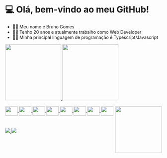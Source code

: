 <h1> 💻 Olá, bem-vindo ao meu GitHub! </h1>

<div>
  <ul>
    <li> 🐱‍👤 Meu nome é Bruno Gomes </li>
    <li> 🐱‍👤 Tenho 20 anos e atualmente trabalho como Web Developer </li>
    <li> 🐱‍👤 Minha principal linguagem de programação é Typescript/Javascript </li>
  </ul>
</div>

<div>
  <a href="https://github.com/BrunoSGomes">
    <img height="180em" src="https://github-readme-stats.vercel.app/api?username=BrunoSGomes&show_icons=true&theme=dark&include_all_commits=true&count_private=true"/>
    <img height="180em" src="https://github-readme-stats.vercel.app/api/top-langs/?username=BrunoSGomes&layout=compact&langs_count=7&theme=dark"/>
  </a>
</div>

<div style="display: inline_block">
  <br>
  <a href="https://github.com/BrunoSGomes">
    <img align="center" height="30" width="40" src="https://cdn.jsdelivr.net/gh/devicons/devicon/icons/typescript/typescript-original.svg"/>
    <img align="center" height="30" width="40" src="https://cdn.jsdelivr.net/gh/devicons/devicon/icons/javascript/javascript-original.svg"/>
    <img align="center" height="30" width="40" src="https://cdn.jsdelivr.net/gh/devicons/devicon/icons/angularjs/angularjs-original.svg"/>
    <img align="center" height="30" width="40" src="https://cdn.jsdelivr.net/gh/devicons/devicon/icons/html5/html5-original.svg"/>
    <img align="center" height="30" width="40" src="https://cdn.jsdelivr.net/gh/devicons/devicon/icons/css3/css3-original.svg"/>
    <img align="center" height="30" width="40" src="https://cdn.jsdelivr.net/gh/devicons/devicon/icons/nodejs/nodejs-original.svg"/>
    <img align="center" height="30" width="40" src="https://cdn.jsdelivr.net/gh/devicons/devicon/icons/nestjs/nestjs-plain.svg"/>
    <img align="center" height="30" width="40" src="https://cdn.jsdelivr.net/gh/devicons/devicon/icons/docker/docker-original.svg"/>
    <img align="right" height="150" src="https://i.imgur.com/bA3Rn7E.gif"/>
  </a>
  <h1></h1>
  <a href="https://www.instagram.com/bay.sg/">
    <img src="https://img.shields.io/badge/-Instagram-%23E4405F?style=for-the-badge&logo=instagram&logoColor=white"/>
  </a>
  <a href="https://www.linkedin.com/in/bruno-gomes-1927bb1b4">
    <img src="https://img.shields.io/badge/-LinkedIn-%230077B5?style=for-the-badge&logo=linkedin&logoColor=white"/>
  </a>
</div>

